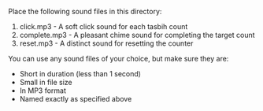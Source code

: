 Place the following sound files in this directory:

1. click.mp3 - A soft click sound for each tasbih count
2. complete.mp3 - A pleasant chime sound for completing the target count
3. reset.mp3 - A distinct sound for resetting the counter

You can use any sound files of your choice, but make sure they are:
- Short in duration (less than 1 second)
- Small in file size
- In MP3 format
- Named exactly as specified above
